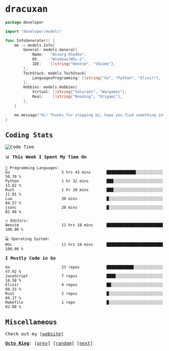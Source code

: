 <!-- Banner -->
<!--
<img src="https://i.imgur.com/mz4ym1F.png" style="max-height:550px"/>
-->


<samp>
	
<!-- Coded Intro -->
	
# dracuxan

```go
package developer

import "developer/models"

func InfoGenerator() {
	me := models.Info{
		General: models.General{
			Name:   "Nisarg Khodke",
			OS:     "Windows/WSL-2",
			IDE:    []string{"NeoVim", "VSCode"},
		},
		TechStack: models.TechStack{
			LanguagesProgramming: []string{"Go", "Python", "Elixir"},
		},
		Hobbies: models.Hobbies{
			Virtual: []string{"Valorant", "Wargames"},
			Real:    []string{"Reading", "Origami"},
		},		
	}

	me.message("Hi! Thanks for stopping by, hope you find something interesting!") 
}
```

## Coding Stats


<!--START_SECTION:waka-->
![Code Time](http://img.shields.io/badge/Code%20Time-106%20hrs%2031%20mins-blue)

📊 **This Week I Spent My Time On** 

```text
💬 Programming Languages: 
Go                       5 hrs 43 mins       █████████████░░░░░░░░░░░░   50.70 % 
Python                   1 hr 32 mins        ███░░░░░░░░░░░░░░░░░░░░░░   13.62 % 
Rust                     1 hr 20 mins        ███░░░░░░░░░░░░░░░░░░░░░░   11.81 % 
Lua                      30 mins             █░░░░░░░░░░░░░░░░░░░░░░░░   04.57 % 
jsonc                    20 mins             █░░░░░░░░░░░░░░░░░░░░░░░░   02.98 % 

🔥 Editors: 
Neovim                   11 hrs 18 mins      █████████████████████████   100.00 % 

💻 Operating System: 
WSL                      11 hrs 18 mins      █████████████████████████   100.00 % 
```

**I Mostly Code in Go** 

```text
Go                       23 repos            ████████████░░░░░░░░░░░░░   47.92 % 
JavaScript               7 repos             ████░░░░░░░░░░░░░░░░░░░░░   14.58 % 
Elixir                   4 repos             ██░░░░░░░░░░░░░░░░░░░░░░░   08.33 % 
Rust                     2 repos             █░░░░░░░░░░░░░░░░░░░░░░░░   04.17 % 
Makefile                 1 repo              █░░░░░░░░░░░░░░░░░░░░░░░░   02.08 % 
```




<!--END_SECTION:waka-->

## Miscellaneous

Check out my [[website](https://bynisarg.in/)]

[**Octo Ring**](https://octo-ring.com/):
[[prev](https://octo-ring.com/p/dracuxan/prev)]  [[random](https://octo-ring.com/p/dracuxan/random)]  [[next](https://octo-ring.com/p/dracuxan/next)]

</samp>
